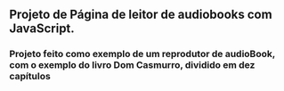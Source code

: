## Projeto de Página de leitor de audiobooks com JavaScript.
### Projeto feito como exemplo de um reprodutor de audioBook, com o exemplo do livro Dom Casmurro, dividido em dez capítulos
